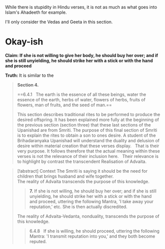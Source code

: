 
While there is stupidity in Hindu verses, it is not as much as what goes into Islam's Ahadeeth for example.

I'll only consider the Vedas and Geeta in this section.

# Okay-ish

**Claim: If she is not willing to give her body, he should buy her over; and if she is still unyielding, he should strike her with a stick or with the hand and proceed**

**Truth:** It is similar to the 

> **Section 4.**
> 
> ==6.4.1   The earth is the essence of all these beings, water the essence of the earth, herbs of water, flowers of herbs, fruits of flowers, man of fruits, and the seed of man.==
> 
> This section describes traditional rites to be performed to produce the desired offspring. 
> It has been explained more fully at the beginning of the previous section (section three) that these last sections of the Upanishad are from Smriti. The purpose of this final section of Smriti is to explain the rites to obtain a son to ones desire.
> A student of the Brihadaranyaka Upanishad will understand the duality and delusion of desire within material creation that these verses display.   That is their very purpose. It follows therefore that the actual meaning within these verses is not the relevance of their inclusion here.   Their relevance is to highlight by contrast the transcendent Realisation of Advaita.

> [!abstract] Context
> The Smriti is saying it should be the need for children that brings husband and wife together.  
> The reality of Advaita transcends the purpose of this knowledge.
> 
> > **7.** If she is not willing, he should buy her over; and if she is still unyielding, he should strike her with a stick or with the hand and proceed, uttering the following Mantra, 'I take away your reputation,' etc. She is then actually discredited.
> 
> The reality of Advaita-Vedanta, nonduality, transcends the purpose of this knowledge.
> 
> > 6.4.8   If she is willing, he should proceed, uttering the following Mantra: 'I transmit reputation into you,' and they both become reputed.